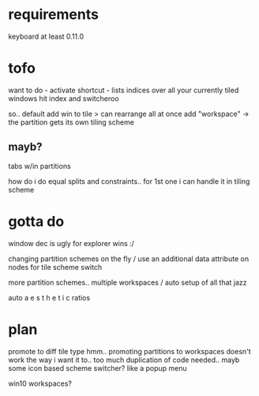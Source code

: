 # requirements
keyboard at least 0.11.0

# tofo
want to do - activate shortcut - lists indices over all your currently tiled windows
hit index and switcheroo

so.. default add win to tile > can rearrange all at once
add "workspace" -> the partition gets its own tiling scheme

## mayb?
tabs w/in partitions

how do i do equal splits and constraints..
for 1st one i can handle it in tiling scheme

# gotta do
window dec is ugly for explorer wins :/

changing partition schemes on the fly / use an additional data attribute on nodes for tile scheme switch

more partition schemes..
multiple workspaces / auto setup of all that jazz

auto a e s t h e t i c ratios

# plan

promote to diff tile type
hmm.. promoting partitions to workspaces doesn't work the way i want it to..
too much duplication of code needed..
mayb some icon based scheme switcher? like a popup menu

win10 workspaces?